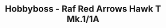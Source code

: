---
layout: product
title: "Hobbyboss - Raf Red Arrows Hawk T Mk.1/1A"
price: "4100" 
desc: "N/A"
img_path: "/assets/img/HB81738.webp"
brand: "N/A"
available: false
special_offer: false
new: false
soon: false
cat: "010000"
subcat: "013500"
subsubcat: "0N/A"
sifra: "HB81738"
popular: false
---
